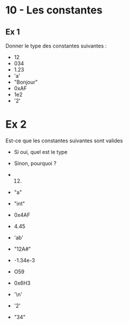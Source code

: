 # 10 - Les constantes

## Ex 1
Donner le type des constantes suivantes :

- 12
- 034
- 1.23
- 'a'
- "Bonjour"
- 0xAF
- 1e2
- '2'

# Ex 2 
Est-ce que les constantes suivantes sont valides
- Si oui, quel est le type
- Sinon, pourquoi ?

- 12.
- "a"
- "int"
- 0x4AF
- 4.45
- 'ab'
- "12A#"
- -1.34e-3
- O59
- 0x6H3
- '\n'
- '2'
- "34"